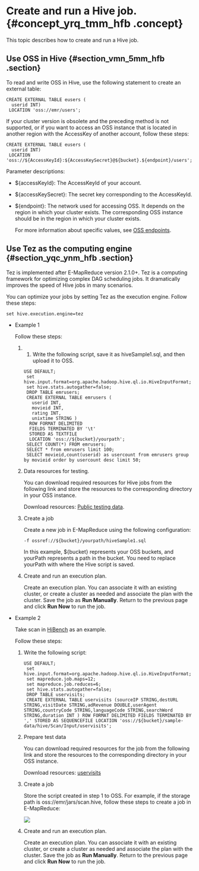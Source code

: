 # Create and run a Hive job. {#concept_yrq_tmm_hfb .concept}

This topic describes how to create and run a Hive job.

## Use OSS in Hive {#section_vmn_5mm_hfb .section}

To read and write OSS in Hive, use the following statement to create an external table:

```
CREATE EXTERNAL TABLE eusers (
  userid INT) 
 LOCATION 'oss://emr/users';
```

If your cluster version is obsolete and the preceding method is not supported, or if you want to access an OSS instance that is located in another region with the AccessKey of another account, follow these steps:

```
CREATE EXTERNAL TABLE eusers (
  userid INT) 
 LOCATION 'oss://${AccessKeyId}:${AccessKeySecret}@${bucket}.${endpoint}/users';
```

Parameter descriptions:

-   $\{accessKeyId\}: The AccessKeyId of your account.

-   $\{accessKeySecret\}: The secret key corresponding to the AccessKeyId.

-   $\{endpoint\}: The network used for accessing OSS. It depends on the region in which your cluster exists. The corresponding OSS instance should be in the region in which your cluster exists.

    For more information about specific values, see [OSS endpoints](../../SP_21/DNOSS11827291/EN-US_TP_4350.dita#concept_zt4_cvy_5db).


## Use Tez as the computing engine {#section_yqc_ynm_hfb .section}

Tez is implemented after E-MapReduce version 2.1.0+. Tez is a computing framework for optimizing complex DAG scheduling jobs. It dramatically improves the speed of Hive jobs in many scenarios.

You can optimize your jobs by setting Tez as the execution engine. Follow these steps:

```
set hive.execution.engine=tez
```

-   Example 1

    Follow these steps:

    1.  1. Write the following script, save it as hiveSample1.sql, and then upload it to OSS.

        ```
        USE DEFAULT;
         set hive.input.format=org.apache.hadoop.hive.ql.io.HiveInputFormat;
         set hive.stats.autogather=false;
         DROP TABLE emrusers;
         CREATE EXTERNAL TABLE emrusers (
           userid INT,
           movieid INT,
           rating INT,
           unixtime STRING ) 
          ROW FORMAT DELIMITED 
          FIELDS TERMINATED BY '\t' 
          STORED AS TEXTFILE 
          LOCATION 'oss://${bucket}/yourpath';
         SELECT COUNT(*) FROM emrusers;
         SELECT * from emrusers limit 100;
         SELECT movieid,count(userid) as usercount from emrusers group by movieid order by usercount desc limit 50;
        ```

    2.  Data resources for testing.

        You can download required resources for Hive jobs from the following link and store the resources to the corresponding directory in your OSS instance.

        Download resources: [Public testing data](https://docs-aliyun.cn-hangzhou.oss.aliyun-inc.com/cn/emr/1.3.7/assets/res/u.data).

    3.  Create a job

        Create a new job in E-MapReduce using the following configuration:

        ```
        -f ossref://${bucket}/yourpath/hiveSample1.sql
        ```

        In this example, $\{bucket\} represents your OSS buckets, and yourPath represents a path in the bucket. You need to replace yourPath with where the Hive script is saved.

    4.  Create and run an execution plan.

        Create an execution plan. You can associate it with an existing cluster, or create a cluster as needed and associate the plan with the cluster. Save the job as **Run Manually**. Return to the previous page and click **Run Now** to run the job.

-   Example 2

    Take scan in [HiBench](https://github.com/intel-hadoop/HiBench) as an example.

    Follow these steps:

    1.  Write the following script:

        ```
        USE DEFAULT;
         set hive.input.format=org.apache.hadoop.hive.ql.io.HiveInputFormat;
         set mapreduce.job.maps=12;
         set mapreduce.job.reduces=6;
         set hive.stats.autogather=false;
         DROP TABLE uservisits;
         CREATE EXTERNAL TABLE uservisits (sourceIP STRING,destURL STRING,visitDate STRING,adRevenue DOUBLE,userAgent STRING,countryCode STRING,languageCode STRING,searchWord STRING,duration INT ) ROW FORMAT DELIMITED FIELDS TERMINATED BY ',' STORED AS SEQUENCEFILE LOCATION 'oss://${bucket}/sample-data/hive/Scan/Input/uservisits';
        ```

    2.  Prepare test data

        You can download required resources for the job from the following link and store the resources to the corresponding directory in your OSS instance.

        Download resources: [uservisits](https://docs-aliyun.cn-hangzhou.oss.aliyun-inc.com/cn/emr/1.3.7/assets/res/uservisits)

    3.  Create a job

        Store the script created in step 1 to OSS. For example, if the storage path is oss://emr/jars/scan.hive, follow these steps to create a job in E-MapReduce:

        ![](http://static-aliyun-doc.oss-cn-hangzhou.aliyuncs.com/assets/img/17985/154217724413195_en-US.png)

    4.  Create and run an execution plan.

        Create an execution plan. You can associate it with an existing cluster, or create a cluster as needed and associate the plan with the cluster. Save the job as **Run Manually**. Return to the previous page and click **Run Now** to run the job.


